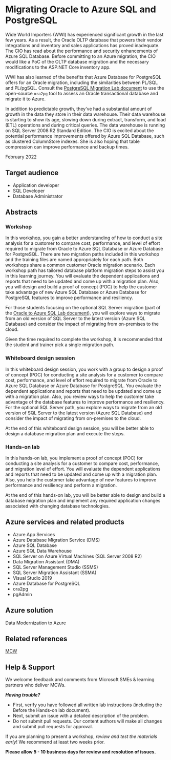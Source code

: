 # Migrating Oracle to Azure SQL and PostgreSQL

Wide World Importers (WWI) has experienced significant growth in the last few years. As a result, the Oracle OLTP database that powers their vendor integrations and inventory and sales applications has proved inadequate. The CIO has read about the performance and security enhancements of Azure SQL Database. Before committing to an Azure migration, the CIO would like a PoC of the OLTP database migration and the necessary modifications to the ASP.NET Core inventory app.

WWI has also learned of the benefits that Azure Database for PostgreSQL offers for an Oracle migration, including the similarities between PL/SQL and PL/pgSQL. Consult the [PostgreSQL Migration Lab document](Hands-on%20lab/HOL%20step-by-step%20-%20Migrating%20Oracle%20to%20PostgreSQL.md) to use the open-source `ora2pg` tool to assess an Oracle transactional database and migrate it to Azure.

In addition to predictable growth, they’ve had a substantial amount of growth in the data they store in their data warehouse. Their data warehouse is starting to show its age, slowing down during extract, transform, and load (ETL) operations and during critical queries. The data warehouse is running on SQL Server 2008 R2 Standard Edition. The CIO is excited about the potential performance improvements offered by Azure SQL Database, such as clustered ColumnStore indexes. She is also hoping that table compression can improve performance and backup times.

February 2022

## Target audience

- Application developer
- SQL Developer
- Database Administrator

## Abstracts

### Workshop

In this workshop, you gain a better understanding of how to conduct a site analysis for a customer to compare cost, performance, and level of effort required to migrate from Oracle to Azure SQL Database or Azure Database for PostgreSQL. There are two migration paths included in this workshop and the training files are named appropriately for each path. Both workshops share a common customer Oracle migration scenario. Each workshop path has tailored database platform migration steps to assist you in this learning journey.  You will evaluate the dependent applications and reports that need to be updated and come up with a migration plan. Also, you will design and build a proof of concept (POC) to help the customer take advantage of new Azure SQL Database or Azure Database for PostgreSQL features to improve performance and resiliency.

For those students focusing on the optional SQL Server migration (part of the [Oracle to Azure SQL Lab document](Hands-on%20lab/HOL%20step-by-step%20-%20Migrating%20Oracle%20to%20Azure%20SQL.md)), you will explore ways to migrate from an old version of SQL Server to the latest version (Azure SQL Database) and consider the impact of migrating from on-premises to the cloud.

Given the time required to complete the workshop, it is recommended that the student and trainer pick a single migration path.

### Whiteboard design session

In this whiteboard design session, you work with a group to design a proof of concept (POC) for conducting a site analysis for a customer to compare cost, performance, and level of effort required to migrate from Oracle to Azure SQL Database or Azure Database for PostgreSQL. You evaluate the dependent applications and reports that need to be updated and come up with a migration plan. Also, you review ways to help the customer take advantage of the database features to improve performance and resiliency. For the optional SQL Server path, you explore ways to migrate from an old version of SQL Server to the latest version (Azure SQL Database) and consider the impact of migrating from on-premises to the cloud.

At the end of this whiteboard design session, you will be better able to design a database migration plan and execute the steps.

### Hands-on lab

In this hands-on lab, you implement a proof of concept (POC) for conducting a site analysis for a customer to compare cost, performance, and migration level of effort. You will evaluate the dependent applications and reports that need to be updated and come up with a migration plan. Also, you help the customer take advantage of new features to improve performance and resiliency and perform a migration.

At the end of this hands-on lab, you will be better able to design and build a database migration plan and implement any required application changes associated with changing database technologies.

## Azure services and related products

- Azure App Services
- Azure Database Migration Service (DMS)
- Azure SQL Database
- Azure SQL Data Warehouse
- SQL Server on Azure Virtual Machines (SQL Server 2008 R2)
- Data Migration Assistant (DMA)
- SQL Server Management Studio (SSMS)
- SQL Server Migration Assistant (SSMA)
- Visual Studio 2019
- Azure Database for PostgreSQL
- ora2pg
- pgAdmin

## Azure solution

Data Modernization to Azure

## Related references

[MCW](https://github.com/Microsoft/MCW)

## Help & Support

We welcome feedback and comments from Microsoft SMEs & learning partners who deliver MCWs.

**_Having trouble?_**

- First, verify you have followed all written lab instructions (including the Before the Hands-on lab document).
- Next, submit an issue with a detailed description of the problem.
- Do not submit pull requests. Our content authors will make all changes and submit pull requests for approval.

If you are planning to present a workshop, _review and test the materials early_! We recommend at least two weeks prior.

**Please allow 5 - 10 business days for review and resolution of issues.**
